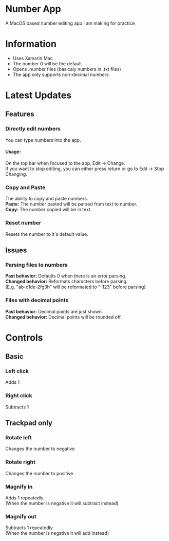 # Number App
A MacOS based number editing app I am making for practice
# Information
- Uses Xamarin.Mac
- The number 0 will be the default
- Opens .number files (basicaly numbers in .txt files)
- The app only supports non-decimal numbers
# Latest Updates
## Features
### Directly edit numbers
You can type numbers into the app.  
#### Usage:
On the top bar when focused to the app, Edit -> Change.  
If you want to stop editing, you can either press return or go to Edit -> Stop Changing.
### Copy and Paste
The ability to copy and paste numbers.  
**Paste:** The number pasted will be parsed from text to number.  
**Copy:** The number copied will be in text.  
### Reset number
Resets the number to it's default value.
## Issues
### Parsing files to numbers
**Past behavior:** Defaults 0 when there is an error parsing.  
**Changed behavior:** Reformats characters before parsing.  
(E.g. "ab-c1de-2fg3h" will be reformated to "-123" before parsing)
### Files with decimal points
**Past behavior:** Decimal points are just shown.  
**Changed behavior:** Decimal points will be rounded off.  
# Controls
## Basic
### Left click
Adds 1
### Right click
Subtracts 1
## Trackpad only
### Rotate left
Changes the number to negative
### Rotate right
Changes the number to positive
### Magnify in
Adds 1 repeatedly   
(When the number is negative it will subtract instead)
### Magnify out
Subtracts 1 repeatedly   
(When the number is negative it will add instead)
